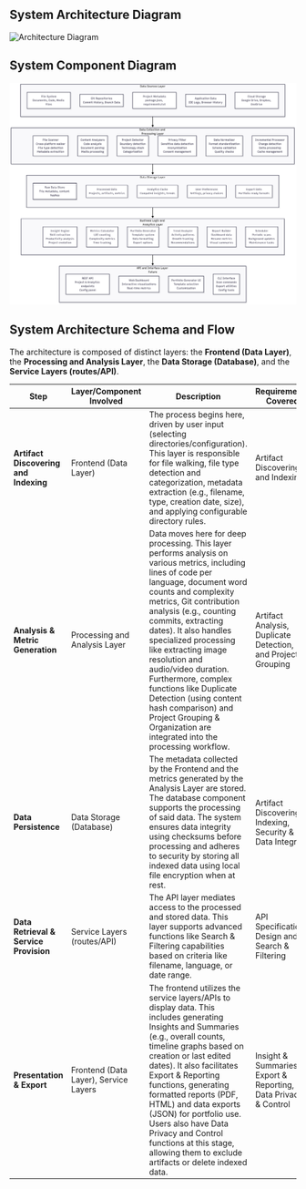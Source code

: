 ## System Architecture Diagram
![Architecture Diagram](/assets/sysArch.png)

## System Component Diagram
![Component Diagram](https://github.com/COSC-499-W2025/capstone-project-team-7/blob/a51b2ecd844ba9c5b78f8e71f481ff9dec6c95b9/docs/assets/componentDiagram.png)

## System Architecture Schema and Flow

The architecture is composed of distinct layers: the **Frontend (Data Layer)**, the **Processing and Analysis Layer**, the **Data Storage (Database)**, and the **Service Layers (routes/API)**.


| Step                          | Layer/Component Involved          | Description                                                                                                                                                                                                                                                                 | Requirements Covered                                           |
|-------------------------------|-----------------------------------|-----------------------------------------------------------------------------------------------------------------------------------------------------------------------------------------------------------------------------------------------------------------------------|---------------------------------------------------------------|
| **Artifact Discovering and Indexing** | Frontend (Data Layer)             | The process begins here, driven by user input (selecting directories/configuration). This layer is responsible for file walking, file type detection and categorization, metadata extraction (e.g., filename, type, creation date, size), and applying configurable directory rules. | Artifact Discovering and Indexing                             |
| **Analysis & Metric Generation**      | Processing and Analysis Layer     | Data moves here for deep processing. This layer performs analysis on various metrics, including lines of code per language, document word counts and complexity metrics, Git contribution analysis (e.g., counting commits, extracting dates). It also handles specialized processing like extracting image resolution and audio/video duration. Furthermore, complex functions like Duplicate Detection (using content hash comparison) and Project Grouping & Organization are integrated into the processing workflow. | Artifact Analysis, Duplicate Detection, and Project Grouping   |
| **Data Persistence**                  | Data Storage (Database)           | The metadata collected by the Frontend and the metrics generated by the Analysis Layer are stored. The database component supports the processing of said data. The system ensures data integrity using checksums before processing and adheres to security by storing all indexed data using local file encryption when at rest. | Artifact Discovering & Indexing, Security & Data Integrity    |
| **Data Retrieval & Service Provision**| Service Layers (routes/API)       | The API layer mediates access to the processed and stored data. This layer supports advanced functions like Search & Filtering capabilities based on criteria like filename, language, or date range.                                                                         | API Specification Design and Search & Filtering               |
| **Presentation & Export**             | Frontend (Data Layer), Service Layers | The frontend utilizes the service layers/APIs to display data. This includes generating Insights and Summaries (e.g., overall counts, timeline graphs based on creation or last edited dates). It also facilitates Export & Reporting functions, generating formatted reports (PDF, HTML) and data exports (JSON) for portfolio use. Users also have Data Privacy and Control functions at this stage, allowing them to exclude artifacts or delete indexed data. | Insight & Summaries, Export & Reporting, Data Privacy & Control |
